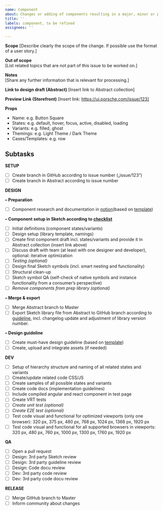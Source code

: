 ```yaml
---
name: Component
about: Changes or adding of components resulting in a major, minor or patch release
title: ''
labels: component, to be refined
assignees: ''

---
```


**Scope**
[Describe clearly the scope of the change. If possible use the format of a user story.]

**Out of scope**  
[List related topics that are not part of this issue to be worked on.]

**Notes**  
[Share any further information that is relevant for processing.]

**Link to design draft (Abstract)**
[Insert link to Abstract collection]

**Preview Link (Storefront)**
[Insert link: https://ui.porsche.com/issue/123]

**Props** 
- Name: e.g. Button Square
- States: e.g. default, hover, focus, active, disabled, loading
- Variants: e.g. filled, ghost
- Themings: e.g. Light Theme / Dark Theme
- Cases/Templates: e.g. row

Subtasks
---

**SETUP**

- [ ] Create branch in GitHub according to issue number („issue/123“)
- [ ] Create branch in Abstract according to issue number 

**DESIGN**

**– Preparation**
- [ ] Component research and documentation in [notion](https://www.notion.so/porscheui/Component-Research-e698a613cb554a618a1b01402f45df14)(based on [template](https://www.notion.so/porscheui/Template-component-name-06f8685182c34decbc1e3c5bb4e9b64e))

**– Component setup in Sketch according to [checklist](https://www.notion.so/porscheui/Sketch-Component-setup-210aa34e558641d69d1b2976e8f6a3ec)**
- [ ] Initial definitions (component states/variants)
- [ ] Design setup (library template, namings) 
- [ ] Create first component draft incl. states/variants and provide it in Abstract collection (insert link above)
- [ ] Discuss draft with team (at least with one designer and developer), optional: iterative optimization
- [ ] _Testing (optional)_
- [ ] Design final Sketch symbols (incl. smart nesting and functionality)
- [ ] Structural clean-up 
- [ ] Sketch symbol QA (self-check of native symbols and instance functionality from a consumer’s perspective)
- [ ] _Remove components from prep library (optional)_

**– Merge & export**
- [ ] Merge Abstract branch to Master
- [ ] Export Sketch library file from Abstract to GitHub branch according to [guideline](https://www.notion.so/porscheui/Sketch-Library-release-fa76c54eda524c9db99295e1c938c2cf), incl. changelog update and adjustment of library version number.

**– Design guideline**
- [ ] Create must-have design guideline (based on [template](https://www.notion.so/porscheui/UI-UX-docu-Draft-29bd4e8ec2524b7d840ea0f87cc9a026))
- [ ] Create, upload and integrate assets (if needed)

**DEV**

- [ ] Setup of hierarchy structure and naming of all related states and variants
- [ ] Create/update related code CSS/JS
- [ ] Create samples of all possible states and variants
- [ ] Create code docs (implementation guidelines)
- [ ] Include compiled angular and react component in test page
- [ ] Create VRT tests
- [ ] _Create unit test (optional)_
- [ ] _Create E2E test (optional)_
- [ ] Test code visual and functional for optimized viewports (only one browser): 320 px, 375 px, 480 px, 768 px, 1024 px, 1366 px, 1920 px
- [ ] Test code visual and functional for all supported browsers in viewports: 320 px, 480 px, 760 px, 1000 px, 1300 px, 1760 px, 1920 px

**QA**

- [ ] Open a pull request
- [ ] Design: 3rd party Sketch review
- [ ] Design: 3rd party guideline review
- [ ] Design: Code docu review 
- [ ] Dev: 3rd party code review
- [ ] Dev: 3rd party code docu review

**RELEASE**

- [ ] Merge GitHub branch to Master
- [ ] Inform community about changes
